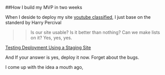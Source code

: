 ##How I build my MVP in two weeks

When I deside to deploy my site [youtube classified](https://www.youtubeclassified.com/), I just base on the standerd by Harry Percival

>>Is our site usable? Is it better than nothing? Can we make lists on it? Yes, yes, yes.

[Testing Deployment Using a Staging Site](http://www.obeythetestinggoat.com/book/chapter_manual_deployment.html)

And If your answer is yes, deploy it now. Forget about the bugs.

I come up with the idea a mouth ago, 
